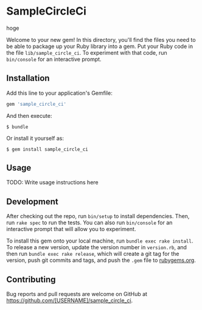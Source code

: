 # SampleCircleCi
hoge

Welcome to your new gem! In this directory, you'll find the files you need to be able to package up your Ruby library into a gem. Put your Ruby code in the file `lib/sample_circle_ci`. To experiment with that code, run `bin/console` for an interactive prompt.

## Installation

Add this line to your application's Gemfile:

```ruby
gem 'sample_circle_ci'
```

And then execute:

    $ bundle

Or install it yourself as:

    $ gem install sample_circle_ci

## Usage

TODO: Write usage instructions here

## Development

After checking out the repo, run `bin/setup` to install dependencies. Then, run `rake spec` to run the tests. You can also run `bin/console` for an interactive prompt that will allow you to experiment.

To install this gem onto your local machine, run `bundle exec rake install`. To release a new version, update the version number in `version.rb`, and then run `bundle exec rake release`, which will create a git tag for the version, push git commits and tags, and push the `.gem` file to [rubygems.org](https://rubygems.org).

## Contributing

Bug reports and pull requests are welcome on GitHub at https://github.com/[USERNAME]/sample_circle_ci.
